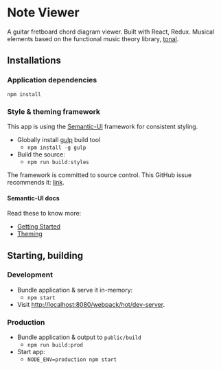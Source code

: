 # Note Viewer

A guitar fretboard chord diagram viewer. Built with React, Redux. Musical
elements based on the functional music theory library,
[tonal](https://github.com/danigb/tonal).

## Installations

### Application dependencies

`npm install`

### Style & theming framework

This app is using the [Semantic-UI](http://semantic-ui.com/) framework for
consistent styling.

* Globally install [gulp](https://github.com/gulpjs/gulp) build tool
  * `npm install -g gulp`
* Build the source:
  * `npm run build:styles`

The framework is committed to source control. This GitHub issue recommends it:
[link](https://github.com/Semantic-Org/Semantic-UI/issues/3620).

#### Semantic-UI docs

Read these to know more:

* [Getting Started](http://semantic-ui.com/introduction/getting-started.html)
* [Theming](http://semantic-ui.com/usage/theming.html)

## Starting, building

### Development

* Bundle application & serve it in-memory:
  * `npm start`
* Visit [http://localhost:8080/webpack/hot/dev-server](http://localhost:8080/webpack/hot/dev-server).

### Production

* Bundle application & output to `public/build`
  * `npm run build:prod`
* Start app:
  * `NODE_ENV=production npm start`
